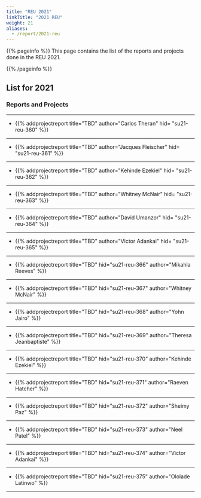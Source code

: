 ```yaml
---
title: "REU 2021"
linkTitle: "2021 REU"
weight: 21
aliases:
  - /report/2021-reu
---
```


{{% pageinfo %}}
This page contains the list of the reports and projects done in the
REU 2021.

{{% /pageinfo %}}

## List for 2021


### Reports and Projects

---

* {{% addprojectreport
  title="TBD"
  author="Carlos Theran"
  hid= "su21-reu-360"
  %}}

---

* {{% addprojectreport
  title="TBD"
  author="Jacques Fleischer"
  hid= "su21-reu-361"
  %}}
  
---

* {{% addprojectreport
  title="TBD"
  author="Kehinde Ezekiel"
  hid= "su21-reu-362"
  %}}

---

* {{% addprojectreport
  title="TBD"
  author="Whitney McNair"
  hid= "su21-reu-363"
  %}}

---

* {{% addprojectreport
  title="TBD"
  author="David Umanzor"
  hid= "su21-reu-364"
  %}}

---

* {{% addprojectreport
  title="TBD"
  author="Victor Adankai"
  hid= "su21-reu-365"
  %}}
  
---

* {{% addprojectreport
  title="TBD"
  hid="su21-reu-366" 
  author="Mikahla Reeves"
  %}}

---

* {{% addprojectreport
  title="TBD"
  hid="su21-reu-367" 
  author="Whitney McNair"
  %}}

---

* {{% addprojectreport
  title="TBD"
  hid="su21-reu-368" 
  author="Yohn Jairo"
  %}}

---

* {{% addprojectreport
  title="TBD"
  hid="su21-reu-369" 
  author="Theresa Jeanbaptiste"
  %}}

---

* {{% addprojectreport
  title="TBD"
  hid="su21-reu-370" 
  author="Kehinde Ezekiel"
  %}}

---

* {{% addprojectreport
  title="TBD"
  hid="su21-reu-371" 
  author="Raeven Hatcher"
  %}}

---

* {{% addprojectreport
  title="TBD"
  hid="su21-reu-372" 
  author="Sheimy Paz"
  %}}

---


* {{% addprojectreport
  title="TBD"
  hid="su21-reu-373" 
  author="Neel Patel"
  %}}

---

* {{% addprojectreport
  title="TBD"
  hid="su21-reu-374" 
  author="Victor Adankai"
  %}}

---

* {{% addprojectreport
  title="TBD"
  hid="su21-reu-375"
  author="Ololade Latinwo"
  %}}

---

